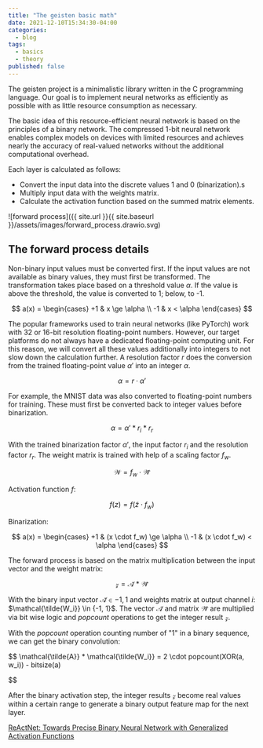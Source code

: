 ```yaml
---
title: "The geisten basic math"
date: 2021-12-10T15:34:30-04:00
categories:
  - blog 
tags:
  - basics
  - theory
published: false
---
```


<script src="https://polyfill.io/v3/polyfill.min.js?features=es6"></script>

<script id="MathJax-script" async src="https://cdn.jsdelivr.net/npm/mathjax@3/es5/tex-mml-chtml.js"></script>

The geisten project is a minimalistic library written in the C programming language. Our goal is to implement neural networks as efficiently as possible with as little resource consumption as necessary.

The basic idea of this resource-efficient neural network is based on the principles of a binary network. The compressed 1-bit neural network enables complex models on devices with limited resources and achieves nearly the accuracy of real-valued networks without the additional computational overhead.

Each layer is calculated as follows:

- Convert the input data into the discrete values 1 and 0 (binarization).s
- Multiply input data with the weights matrix.
- Calculate the activation function based on the summed matrix elements. 

![forward process]({{ site.url }}{{ site.baseurl }}/assets/images/forward_process.drawio.svg)

## The forward process details

Non-binary input values must be converted first. If the input values are not available as binary values, they must first be transformed. The transformation takes place based on a threshold value $\alpha$. If the value is above the threshold, the value is converted to 1; below, to -1.

$$
a(x) = \begin{cases} +1 & x \ge \alpha \\ -1 & x < \alpha \end{cases}
$$

The popular frameworks used to train neural networks (like PyTorch) work with 32 or 16-bit resolution floating-point numbers. However, our target platforms do not always have a dedicated floating-point computing unit. For this reason, we will convert all these values additionally into integers to not slow down the calculation further. A resolution factor $r$ does the conversion from the trained floating-point value $\alpha'$ into an integer $\alpha$. 

$$
\alpha = r \cdot \alpha'
$$

For example, the MNIST data was also converted to floating-point numbers for training. These must first be converted back to integer values before binarization.

$$
\alpha = \alpha' * r_i * r_r
$$

With the trained binarization factor $\alpha'$, the input factor $r_i$ and the resolution factor $r_r$. The weight matrix is trained with help of a scaling factor $f_w$. 

$$
\mathcal{W} = f_w \cdot \mathcal{\tilde{W}}
$$

Activation function $f$:

$$
f(z) = f(\tilde{z} \cdot f_w) 
$$

Binarization:

$$
a(x) = \begin{cases} +1 & (x \cdot f_w) \ge \alpha \\ -1 & (x \cdot f_w) < \alpha \end{cases}
$$

The forward process is based on the matrix multiplication between the input vector and the weight matrix:

$$
\mathcal{z} = \mathcal{\tilde{A}} * \mathcal{\tilde{W}}
$$

With the binary input vector $\mathcal{\tilde{A}} \in {-1, 1}$ and weights matrix at output channel _i_:  $\mathcal{\tilde{W_i}} \in {-1, 1}$. The vector $\mathcal{\tilde{A}}$  and matrix $\mathcal{\tilde{W}}$ are multiplied via bit wise logic and _popcount_ operations to get the integer result $\mathcal{z}$. 

With the _popcount_ operation counting number of "1" in a binary sequence, we can get the binary convolution:

$$
\mathcal{\tilde{A}} * \mathcal{\tilde{W_i}} = 2 \cdot popcount(XOR(a, w_i)) - bitsize(a)


$$

After the binary activation step, the integer results $\mathcal{z}$ become real values within a certain range to generate a binary output feature map for the next layer.

[ReActNet: Towards Precise Binary Neural Network with Generalized Activation Functions](https://arxiv.org/pdf/2003.03488.pdf)
